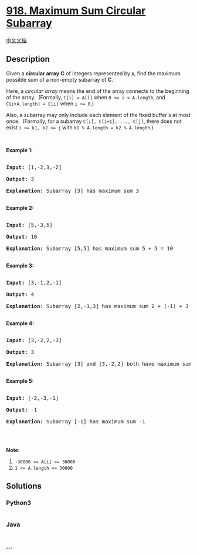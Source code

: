 # [918. Maximum Sum Circular Subarray](https://leetcode.com/problems/maximum-sum-circular-subarray)

[中文文档](/solution/0900-0999/0918.Maximum%20Sum%20Circular%20Subarray/README.md)

## Description

<p>Given a <strong>circular&nbsp;array</strong>&nbsp;<strong>C</strong> of integers represented by&nbsp;<code>A</code>, find the maximum possible sum of a non-empty subarray of <strong>C</strong>.</p>

<p>Here, a&nbsp;<em>circular&nbsp;array</em> means the end of the array connects to the beginning of the array.&nbsp; (Formally, <code>C[i] = A[i]</code> when <code>0 &lt;= i &lt; A.length</code>, and <code>C[i+A.length] = C[i]</code>&nbsp;when&nbsp;<code>i &gt;= 0</code>.)</p>

<p>Also, a subarray may only include each element of the fixed buffer <code>A</code> at most once.&nbsp; (Formally, for a subarray <code>C[i], C[i+1], ..., C[j]</code>, there does not exist <code>i &lt;= k1, k2 &lt;= j</code> with <code>k1 % A.length&nbsp;= k2 % A.length</code>.)</p>

<p>&nbsp;</p>

<div>

<p><strong>Example 1:</strong></p>

<pre>

<strong>Input: </strong><span id="example-input-1-1">[1,-2,3,-2]</span>

<strong>Output: </strong><span id="example-output-1">3

<strong>Explanation: </strong>Subarray [3] has maximum sum 3</span>

</pre>

<div>

<p><strong>Example 2:</strong></p>

<pre>

<strong>Input: </strong><span id="example-input-2-1">[5,-3,5]</span>

<strong>Output: </strong><span id="example-output-2">10

</span><span id="example-output-3"><strong>Explanation:</strong>&nbsp;</span><span id="example-output-1">Subarray [5,5] has maximum sum </span><span>5 + 5 = 10</span>

</pre>

<div>

<p><strong>Example 3:</strong></p>

<pre>

<strong>Input: </strong><span id="example-input-3-1">[3,-1,2,-1]</span>

<strong>Output: </strong><span id="example-output-3">4

<strong>Explanation:</strong>&nbsp;</span><span id="example-output-1">Subarray [2,-1,3] has maximum sum </span><span>2 + (-1) + 3 = 4</span>

</pre>

<div>

<p><strong>Example 4:</strong></p>

<pre>

<strong>Input: </strong><span id="example-input-4-1">[3,-2,2,-3]</span>

<strong>Output: </strong><span id="example-output-4">3

</span><span id="example-output-3"><strong>Explanation:</strong>&nbsp;</span><span id="example-output-1">Subarray [3] and [3,-2,2] both have maximum sum </span><span>3</span>

</pre>

<p><strong>Example 5:</strong></p>

<pre>

<strong>Input: </strong><span id="example-input-5-1">[-2,-3,-1]</span>

<strong>Output: </strong><span id="example-output-5">-1

</span><span id="example-output-3"><strong>Explanation:</strong>&nbsp;</span><span id="example-output-1">Subarray [-1] has maximum sum -1</span>

</pre>

<p>&nbsp;</p>

<p><strong>Note: </strong></p>

<ol>
    <li><code>-30000 &lt;= A[i] &lt;= 30000</code></li>
    <li><code>1 &lt;= A.length &lt;= 30000</code></li>
</ol>

</div>

</div>

</div>

</div>

## Solutions

<!-- tabs:start -->

### **Python3**

```python

```

### **Java**

```java

```

### **...**

```

```

<!-- tabs:end -->
